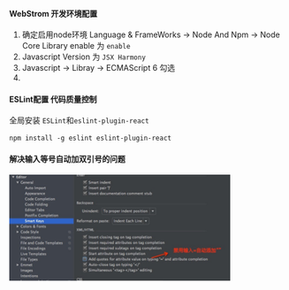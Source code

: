 #### WebStrom 开发环境配置
1. 确定启用node环境 Language & FrameWorks -> Node And Npm -> Node Core Library enable 为 `enable`
2. Javascript Version 为 `JSX Harmony`
3. Javascript -> Libray -> ECMAScript 6 勾选
4.

#### ESLint配置 代码质量控制
全局安装 `ESLint`和`eslint-plugin-react`

```
npm install -g eslint eslint-plugin-react
```

#### 解决输入等号自动加双引号的问题
<img src="images/webstromTip1.jpg" alt="Drawing" style="width: 400px;"/>
